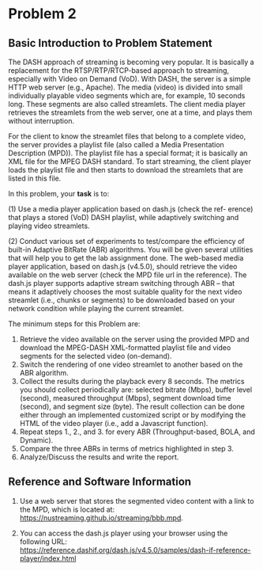 # Problem 2

## Basic Introduction to Problem Statement
The DASH approach of streaming is becoming very popular. It is basically a replacement for the RTSP/RTP/RTCP-based approach to streaming, especially with Video on Demand (VoD). With DASH, the server is a simple HTTP web server (e.g., Apache). The media (video) is divided into small individually playable video segments which are, for example, 10 seconds long. These segments are also called streamlets.
The client media player retrieves the streamlets from the web server, one at a time, and plays them without interruption.


For the client to know the streamlet files that belong to a complete video, the server provides a playlist file (also called a Media Presentation Description (MPD)).
The playlist file has a special format; it is basically an XML file for the MPEG DASH standard.
To start streaming, the client player loads the playlist file and then starts to download the streamlets that are listed in this file.

In this problem, your <b>task</b> is to:

(1) Use a media player application based on dash.js (check the ref- erence) that plays a stored (VoD) DASH playlist, while adaptively switching and playing video streamlets.

(2) Conduct various set of experiments to test/compare the efficiency of built-in Adaptive BitRate (ABR) algorithms. You will be given several utilities that will help you to get the lab assignment done.
The web-based media player application, based on dash.js (v4.5.0), should retrieve the video available on the web server (check the MPD file url in the reference). The dash.js player supports adaptive stream switching through ABR – that means it adaptively chooses the most suitable quality for the next video streamlet (i.e., chunks or segments) to be downloaded based on your network condition while playing the current streamlet.


The minimum steps for this Problem are:
1. Retrieve the video available on the server using the provided MPD and download the MPEG-DASH XML-formatted playlist file and video segments for the selected video (on-demand).
2. Switch the rendering of one video streamlet to another based on the ABR algorithm.
3. Collect the results during the playback every 8 seconds. The metrics you should collect periodically
are: selected bitrate (Mbps), buffer level (second), measured throughput (Mbps), segment download time (second), and segment size (byte). The result collection can be done either through an implemented customized script or by modifying the HTML of the video player (i.e., add a Javascript function).
4. Repeat steps 1., 2., and 3. for every ABR (Throughput-based, BOLA, and Dynamic).
5. Compare the three ABRs in terms of metrics highlighted in step 3.
6. Analyze/Discuss the results and write the report.


## Reference and Software Information
1. Use a web server that stores the segmented video content with a link to the MPD, which is located at: https://nustreaming.github.io/streaming/bbb.mpd.


2. You can access the dash.js player using your browser using the following URL:
https://reference.dashif.org/dash.js/v4.5.0/samples/dash-if-reference-player/index.html 
